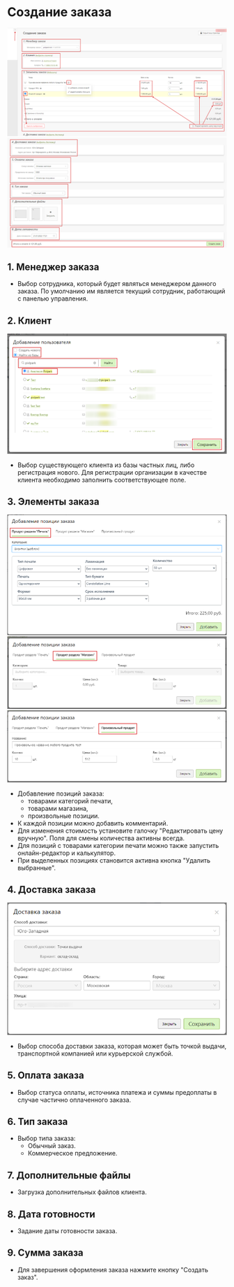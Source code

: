 # Создание заказа

![](../_media/order/order21.png ':size=70%')
![](../_media/order/order26.png ':size=70%')
## 1. Менеджер заказа
* Выбор сотрудника, который будет являться менеджером данного заказа. По умолчанию им является текущий сотрудник, работающий с панелью управления.

## 2. Клиент
![](../_media/order/order22.png ':size=50%')
* Выбор существующего клиента из базы частных лиц, либо регистрация нового. Для регистрации организации в качестве клиента необходимо заполнить соответствующее поле.

## 3. Элементы заказа
![](../_media/order/order23.png ':size=50%')
![](../_media/order/order24.png ':size=50%')
![](../_media/order/order25.png ':size=50%')
* Добавление позиций заказа:
    + товарами категорий печати,
    + товарами магазина,
    + произвольные позиции.
* К каждой позиции можно добавить комментарий.
* Для изменения стоимость установите галочку "Редактировать цену вручную". Поля для смены количества активны всегда.
* Для позиций с товарами категории печати можно также запустить онлайн-редактор и калькулятор.
* При выделенных позициях становится активна кнопка "Удалить выбранные".

## 4. Доставка заказа
![](../_media/order/order27.png ':size=50%')
* Выбор способа доставки заказа, которая может быть точкой выдачи, транспортной компанией или курьерской службой.

## 5. Оплата заказа
* Выбор статуса оплаты, источника платежа и суммы предоплаты в случае частично оплаченного заказа.

## 6. Тип заказа
* Выбор типа заказа:
    + Обычный заказ.
    + Коммерческое предложение.

## 7. Дополнительные файлы
* Загрузка дополнительных файлов клиента.

## 8. Дата готовности
* Задание даты готовности заказа.

## 9. Сумма заказа
* Для завершения оформления заказа нажмите кнопку "Создать заказ".
